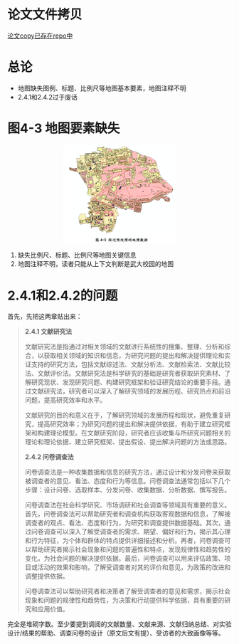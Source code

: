 # 论文文件拷贝
[论文copy已存在repo中](https://github.com/affogato-lab/thesis-bug-pasta/blob/main/_media/%E5%A5%B3%E6%80%A7%E8%A7%86%E8%A7%92%E4%B8%8B%E8%80%83%E8%99%91%E6%81%90%E6%83%A7%E6%84%9F%E7%9A%84%E6%AD%A5%E8%A1%8C%E8%B7%AF%E5%BE%84%E8%A7%84%E5%88%92%E7%A0%94%E7%A9%B6_%E8%B0%A2%E6%97%B6%E6%99%94.pdf)

# 总论
- 地图缺失图例、标题、比例尺等地图基本要素，地图注释不明
- 2.4.1和2.4.2过于废话

# 图4-3 地图要素缺失
<div align="center">
    <img src="_assets/whu_map.png"
         width="50%" 
         height="50%">
</div>

1. 缺失比例尺、标题、比例尺等地图关键信息
2. 地图注释不明，读者只能从上下文判断是武大校园的地图

# 2.4.1和2.4.2的问题
首先，先把这两章贴出来：
> **2.4.1 文献研究法**
> 
> 文献研究法是指通过对相关领域的文献进行系统性的搜集、整理、分析和综合，以获取相关领域的知识和信息，为研究问题的提出和解决提供理论和实证支持的研究方法，包括文献综述法、文献分析法、文献检索法、文献比较法、文献评价法。文献研究法是科学研究的基础是研究者获取研究素材、了解研究现状、发现研究问题、构建研究框架和验证研究结论的重要手段。通过文献研究法，研究者可以深入了解研究领域的发展历程、研究热点和前沿问题，提高研究效率和水平。
> 
>文献研究的目的和意义在于，了解研究领域的发展历程和现状，避免重复研究，提高研究效率；为研究问题的提出和解决提供依据，有助于建立研究框架和构建理论模型。在文献研究阶段，研究者应该收集与所研究问题相关的理论和理论依据、建立研究框架、提出假设、提出解决问题的方法或思路。
>
> **2.4.2 问卷调查法**
> 
> 问卷调查法是一种收集数据和信息的研究方法，通过设计和分发问卷来获取被调查者的意见、看法、态度和行为等信息。问卷调查法通常包括以下几个步骤：设计问卷、选取样本、分发问卷、收集数据、分析数据、撰写报告。
> 
>问卷调查法在社会科学研究、市场调研和社会调查等领域具有重要的意义。首先，问卷调查法可以帮助研究者和调查机构获取客观数据和信息，了解被调查者的观点、看法、态度和行为，为研究和调查提供数据基础。其次，通过问卷调查可以深入了解受调查者的需求、期望、偏好和行为，揭示其心理和行为特征，为个体和群体的特点提供详细描述和分析。再者，问卷调查可以帮助研究者揭示社会现象和问题的普遍性和特点，发现规律性和趋势性的变化，为社会问题的解决提供依据。最后，问卷调查可以用来评估政策、项目或活动的效果和影响，了解受调查者对其的评价和意见，为政策的改进和调整提供依据。
>
>问卷调查法可以帮助研究者和决策者了解受调查者的意见和需求，揭示社会现象和问题的规律性和趋势性，为决策和行动提供科学依据，具有重要的研究和应用价值。

完全是堆砌字数。至少要提到调阅的文献数量、文献来源、文献归纳总结、对实验设计/结果的帮助、调查问卷的设计（原文后文有提）、受访者的大致画像等等。

